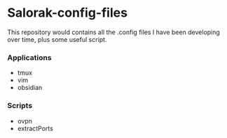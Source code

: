 # Salorak-config-files

This repository would contains all the .config files I have been developing over time, plus some useful script.


### Applications

- tmux
- vim 
- obsidian

### Scripts

- ovpn
- extractPorts

